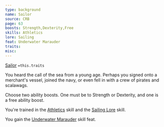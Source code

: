 ```yaml
---
type: background
name: Sailor 
source: CRB
page: 63
boosts: Strength,Dexterity,Free
skills: Athletics
lore: Sailing
feat: Underwater Marauder
traits: 
misc: 
---
```


[Sailor](###%20Sailor)
`=this.traits`


You heard the call of the sea from a young age. Perhaps you signed onto a merchant's vessel, joined the navy, or even fell in with a crew of pirates and scalawags.

Choose two ability boosts. One must be to Strength or Dexterity, and one is a free ability boost.

You're trained in the [Athletics](Athletics) skill and the [Sailing Lore](Sailing%20Lore) skill.

You gain the [Underwater Marauder](Underwater%20Marauder) skill feat.

